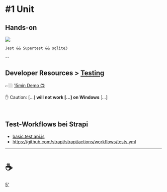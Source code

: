 # #1 Unit

## Hands-on

![](https://docs.strapi.io/img/logo.png)

`Jest && Supertest && sqlite3`

--

## Developer Resources > [Testing](https://docs.strapi.io/dev-docs/testing)

👉🏼 [15min Demo 📺](https://mediaspace.bfh.ch/media/Jest-Test+am+Beispiel+von+Strapi/0_jkxldpnq)

✋ Caution: [...] **will not work [...] on Windows** [...]

<br/>

## Test-Workflows bei Strapi

- [basic.test.api.js](https://github.com/strapi/strapi/blob/477ea8ee80f72d77025e73d39debd52130976966/api-tests/core/strapi/api/basic.test.api.js#L45)
- https://github.com/strapi/strapi/actions/workflows/tests.yml

---

# ☕

[5'](https://youtu.be/MDk6V-B4Qhw)
